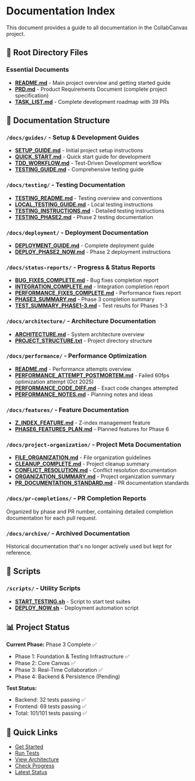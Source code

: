 # Documentation Index

This document provides a guide to all documentation in the CollabCanvas project.

## 📁 Root Directory Files

### Essential Documents
- **[README.md](../README.md)** - Main project overview and getting started guide
- **[PRD.md](../PRD.md)** - Product Requirements Document (complete project specification)
- **[TASK_LIST.md](../TASK_LIST.md)** - Complete development roadmap with 39 PRs

## 📂 Documentation Structure

### `/docs/guides/` - Setup & Development Guides
- **[SETUP_GUIDE.md](guides/SETUP_GUIDE.md)** - Initial project setup instructions
- **[QUICK_START.md](guides/QUICK_START.md)** - Quick start guide for development
- **[TDD_WORKFLOW.md](guides/TDD_WORKFLOW.md)** - Test-Driven Development workflow
- **[TESTING_GUIDE.md](guides/TESTING_GUIDE.md)** - Comprehensive testing guide

### `/docs/testing/` - Testing Documentation
- **[TESTING_README.md](testing/TESTING_README.md)** - Testing overview and conventions
- **[LOCAL_TESTING_GUIDE.md](testing/LOCAL_TESTING_GUIDE.md)** - Local testing instructions
- **[TESTING_INSTRUCTIONS.md](testing/TESTING_INSTRUCTIONS.md)** - Detailed testing instructions
- **[TESTING_PHASE2.md](testing/TESTING_PHASE2.md)** - Phase 2 testing documentation

### `/docs/deployment/` - Deployment Documentation
- **[DEPLOYMENT_GUIDE.md](deployment/DEPLOYMENT_GUIDE.md)** - Complete deployment guide
- **[DEPLOY_PHASE2_NOW.md](deployment/DEPLOY_PHASE2_NOW.md)** - Phase 2 deployment instructions

### `/docs/status-reports/` - Progress & Status Reports
- **[BUG_FIXES_COMPLETE.md](status-reports/BUG_FIXES_COMPLETE.md)** - Bug fixes completion report
- **[INTEGRATION_COMPLETE.md](status-reports/INTEGRATION_COMPLETE.md)** - Integration completion report
- **[PERFORMANCE_FIXES_COMPLETE.md](status-reports/PERFORMANCE_FIXES_COMPLETE.md)** - Performance fixes report
- **[PHASE3_SUMMARY.md](status-reports/PHASE3_SUMMARY.md)** - Phase 3 completion summary
- **[TEST_SUMMARY_PHASE1-3.md](status-reports/TEST_SUMMARY_PHASE1-3.md)** - Test results for Phases 1-3

### `/docs/architecture/` - Architecture Documentation
- **[ARCHITECTURE.md](architecture/ARCHITECTURE.md)** - System architecture overview
- **[PROJECT_STRUCTURE.txt](architecture/PROJECT_STRUCTURE.txt)** - Project directory structure

### `/docs/performance/` - Performance Optimization
- **[README.md](performance/README.md)** - Performance attempts overview
- **[PERFORMANCE_ATTEMPT_POSTMORTEM.md](performance/PERFORMANCE_ATTEMPT_POSTMORTEM.md)** - Failed 60fps optimization attempt (Oct 2025)
- **[PERFORMANCE_CODE_DIFF.md](performance/PERFORMANCE_CODE_DIFF.md)** - Exact code changes attempted
- **[PERFORMANCE_NOTES.md](performance/PERFORMANCE_NOTES.md)** - Planning notes and ideas

### `/docs/features/` - Feature Documentation
- **[Z_INDEX_FEATURE.md](features/Z_INDEX_FEATURE.md)** - Z-index management feature
- **[PHASE6_FEATURES_PLAN.md](features/PHASE6_FEATURES_PLAN.md)** - Planned features for Phase 6

### `/docs/project-organization/` - Project Meta Documentation
- **[FILE_ORGANIZATION.md](project-organization/FILE_ORGANIZATION.md)** - File organization guidelines
- **[CLEANUP_COMPLETE.md](project-organization/CLEANUP_COMPLETE.md)** - Project cleanup summary
- **[CONFLICT_RESOLUTION.md](project-organization/CONFLICT_RESOLUTION.md)** - Conflict resolution documentation
- **[ORGANIZATION_SUMMARY.md](project-organization/ORGANIZATION_SUMMARY.md)** - Project organization summary
- **[PR_DOCUMENTATION_STANDARD.md](project-organization/PR_DOCUMENTATION_STANDARD.md)** - PR documentation standards

### `/docs/pr-completions/` - PR Completion Reports
Organized by phase and PR number, containing detailed completion documentation for each pull request.

### `/docs/archive/` - Archived Documentation
Historical documentation that's no longer actively used but kept for reference.

## 🔧 Scripts

### `/scripts/` - Utility Scripts
- **[START_TESTING.sh](../scripts/START_TESTING.sh)** - Script to start test suites
- **[DEPLOY_NOW.sh](../scripts/DEPLOY_NOW.sh)** - Deployment automation script

## 📊 Project Status

**Current Phase:** Phase 3 Complete ✅
- Phase 1: Foundation & Testing Infrastructure ✅
- Phase 2: Core Canvas ✅
- Phase 3: Real-Time Collaboration ✅
- Phase 4: Backend & Persistence (Pending)

**Test Status:**
- Backend: 32 tests passing ✅
- Frontend: 69 tests passing ✅
- Total: 101/101 tests passing ✅

## 🚀 Quick Links

- [Get Started](guides/QUICK_START.md)
- [Run Tests](testing/TESTING_README.md)
- [View Architecture](architecture/ARCHITECTURE.md)
- [Check Progress](../TASK_LIST.md)
- [Latest Status](status-reports/TEST_SUMMARY_PHASE1-3.md)


